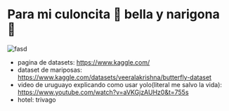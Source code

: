# Para mi culoncita 🍑 bella y narigona 👃

![fasd](https://media.tenor.com/TVUDS_QOjVYAAAAC/happy-puppy.gif)
- pagina de datasets: https://www.kaggle.com/
- dataset de mariposas: https://www.kaggle.com/datasets/veeralakrishna/butterfly-dataset
- video de uruguayo explicando como usar yolo(literal me salvo la vida): https://www.youtube.com/watch?v=aVKGjzAUHz0&t=755s
- hotel: trivago
